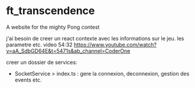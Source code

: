 # ft_transcendence
A website for the mighty Pong contest

j'ai besoin de creer un react contexte avec les informations sur le jeu. les parametre etc. 
video 54:32 https://www.youtube.com/watch?v=aA_SdbGD64E&t=5471s&ab_channel=CoderOne

creer un dossier de services:
 - SocketService > index.ts : gere la connexion, deconnexion, gestion des events etc. 


